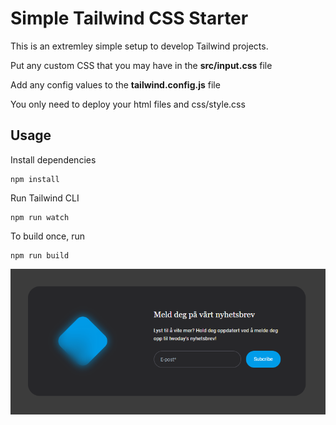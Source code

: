 # Simple Tailwind CSS Starter

This is an extremley simple setup to develop Tailwind projects.

Put any custom CSS that you may have in the **src/input.css** file

Add any config values to the **tailwind.config.js** file

You only need to deploy your html files and css/style.css

## Usage

Install dependencies

```
npm install
```

Run Tailwind CLI

```
npm run watch
```

To build once, run

```
npm run build
```

![Alt text](images/newsletter-subscribe.png)
